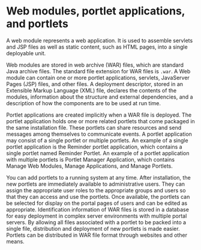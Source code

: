 # Web modules, portlet applications, and portlets

A web module represents a web application. It is used to assemble servlets and JSP files as well as static content, such as HTML pages, into a single deployable unit.

Web modules are stored in web archive \(WAR\) files, which are standard Java archive files. The standard file extension for WAR files is `.war`. A Web module can contain one or more portlet applications, servlets, JavaServer Pages \(JSP\) files, and other files. A deployment descriptor, stored in an Extensible Markup Language \(XML\) file, declares the contents of the modules, information about the structure and external dependencies, and a description of how the components are to be used at run time.

Portlet applications are created implicitly when a WAR file is deployed. The portlet application holds one or more related portlets that come packaged in the same installation file. These portlets can share resources and send messages among themselves to communicate events. A portlet application may consist of a single portlet or multiple portlets. An example of a single portlet application is the Reminder portlet application, which contains a single portlet named Reminder Portlet. An example of a portlet application with multiple portlets is Portlet Manager Application, which contains Manage Web Modules, Manage Applications, and Manage Portlets.

You can add portlets to a running system at any time. After installation, the new portlets are immediately available to administrative users. They can assign the appropriate user roles to the appropriate groups and users so that they can access and use the portlets. Once available, the portlets can be selected for display on the portal pages of users and can be edited as appropriate. Identification information of WAR files is stored in a database for easy deployment in complex server environments with multiple portal servers. By allowing all files associated with a portlet to be packed into a single file, distribution and deployment of new portlets is made easier. Portlets can be distributed in WAR file format through websites and other means.



